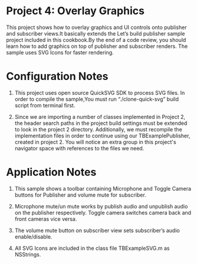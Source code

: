 Project 4: Overlay Graphics
==================================

This project shows how to overlay graphics and UI controls onto publisher and 
subscriber views.It basically extends the Let’s build publisher sample project 
included in this cookbook.By the end of a code review, you should learn how to 
add graphics on top of publisher and subscriber renders. The sample uses SVG 
Icons for faster rendering. 


Configuration Notes
===================

1.  This project uses open source QuickSVG SDK to process SVG files. In order 
	to compile the sample,You must run “./clone-quick-svg” build script from 
	terminal first.

2.  Since we are importing a number of classes implemented in Project 2, the 
    header search paths in the project build settings must be extended to look
    in the project 2 directory. Additionally, we must recompile the 
    implementation files in order to continue using our TBExamplePublisher,
    created in project 2. You will notice an extra group in this project's 
    navigator space with references to the files we need.
    

Application Notes
=================

1. This sample shows a toolbar containing Microphone and Toggle Camera buttons 
   for Publisher and volume mute for subscriber.

2. Microphone mute/un mute works by publish audio and unpublish audio on the 
   publisher respectively. Toggle camera switches camera back and front cameras
   vice versa. 

3. The volume mute button on subscriber view sets subscriber’s audio 
   enable/disable.

4. All SVG Icons are included in the class file TBExampleSVG.m as NSStrings.
